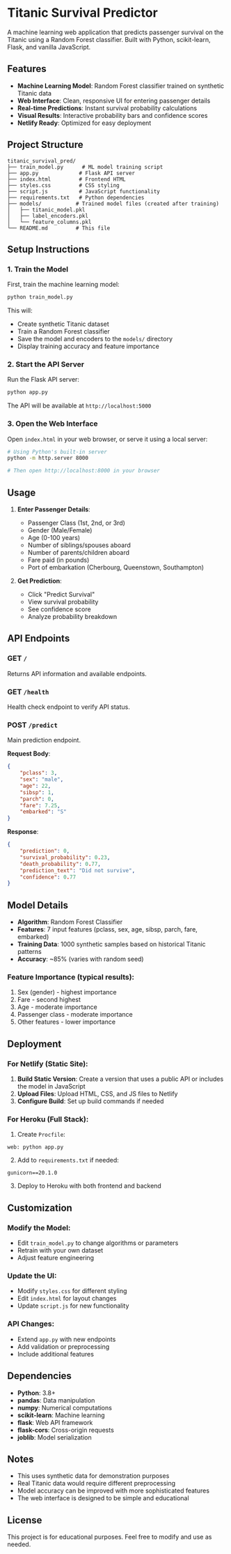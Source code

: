 # Titanic Survival Predictor

A machine learning web application that predicts passenger survival on the Titanic using a Random Forest classifier. Built with Python, scikit-learn, Flask, and vanilla JavaScript.

## Features

- **Machine Learning Model**: Random Forest classifier trained on synthetic Titanic data
- **Web Interface**: Clean, responsive UI for entering passenger details
- **Real-time Predictions**: Instant survival probability calculations
- **Visual Results**: Interactive probability bars and confidence scores
- **Netlify Ready**: Optimized for easy deployment

## Project Structure

```
titanic_survival_pred/
├── train_model.py      # ML model training script
├── app.py             # Flask API server
├── index.html         # Frontend HTML
├── styles.css         # CSS styling
├── script.js          # JavaScript functionality
├── requirements.txt   # Python dependencies
├── models/           # Trained model files (created after training)
│   ├── titanic_model.pkl
│   ├── label_encoders.pkl
│   └── feature_columns.pkl
└── README.md         # This file
```

## Setup Instructions

### 1. Train the Model

First, train the machine learning model:

```bash
python train_model.py
```

This will:
- Create synthetic Titanic dataset
- Train a Random Forest classifier
- Save the model and encoders to the `models/` directory
- Display training accuracy and feature importance

### 2. Start the API Server

Run the Flask API server:

```bash
python app.py
```

The API will be available at `http://localhost:5000`

### 3. Open the Web Interface

Open `index.html` in your web browser, or serve it using a local server:

```bash
# Using Python's built-in server
python -m http.server 8000

# Then open http://localhost:8000 in your browser
```

## Usage

1. **Enter Passenger Details**:
   - Passenger Class (1st, 2nd, or 3rd)
   - Gender (Male/Female)
   - Age (0-100 years)
   - Number of siblings/spouses aboard
   - Number of parents/children aboard
   - Fare paid (in pounds)
   - Port of embarkation (Cherbourg, Queenstown, Southampton)

2. **Get Prediction**:
   - Click "Predict Survival"
   - View survival probability
   - See confidence score
   - Analyze probability breakdown

## API Endpoints

### GET `/`
Returns API information and available endpoints.

### GET `/health`
Health check endpoint to verify API status.

### POST `/predict`
Main prediction endpoint.

**Request Body**:
```json
{
    "pclass": 3,
    "sex": "male",
    "age": 22,
    "sibsp": 1,
    "parch": 0,
    "fare": 7.25,
    "embarked": "S"
}
```

**Response**:
```json
{
    "prediction": 0,
    "survival_probability": 0.23,
    "death_probability": 0.77,
    "prediction_text": "Did not survive",
    "confidence": 0.77
}
```

## Model Details

- **Algorithm**: Random Forest Classifier
- **Features**: 7 input features (pclass, sex, age, sibsp, parch, fare, embarked)
- **Training Data**: 1000 synthetic samples based on historical Titanic patterns
- **Accuracy**: ~85% (varies with random seed)

### Feature Importance (typical results):
1. Sex (gender) - highest importance
2. Fare - second highest
3. Age - moderate importance
4. Passenger class - moderate importance
5. Other features - lower importance

## Deployment

### For Netlify (Static Site):

1. **Build Static Version**: Create a version that uses a public API or includes the model in JavaScript
2. **Upload Files**: Upload HTML, CSS, and JS files to Netlify
3. **Configure Build**: Set up build commands if needed

### For Heroku (Full Stack):

1. Create `Procfile`:
```
web: python app.py
```

2. Add to `requirements.txt` if needed:
```
gunicorn==20.1.0
```

3. Deploy to Heroku with both frontend and backend

## Customization

### Modify the Model:
- Edit `train_model.py` to change algorithms or parameters
- Retrain with your own dataset
- Adjust feature engineering

### Update the UI:
- Modify `styles.css` for different styling
- Edit `index.html` for layout changes
- Update `script.js` for new functionality

### API Changes:
- Extend `app.py` with new endpoints
- Add validation or preprocessing
- Include additional features

## Dependencies

- **Python**: 3.8+
- **pandas**: Data manipulation
- **numpy**: Numerical computations
- **scikit-learn**: Machine learning
- **flask**: Web API framework
- **flask-cors**: Cross-origin requests
- **joblib**: Model serialization

## Notes

- This uses synthetic data for demonstration purposes
- Real Titanic data would require different preprocessing
- Model accuracy can be improved with more sophisticated features
- The web interface is designed to be simple and educational

## License

This project is for educational purposes. Feel free to modify and use as needed.
